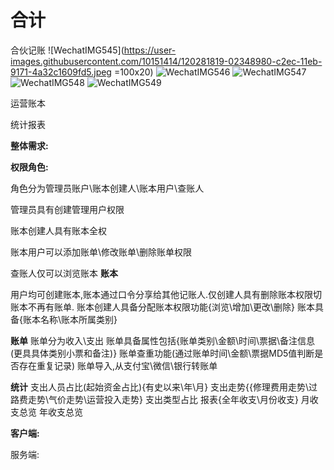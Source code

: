 # 合计
合伙记账
![WechatIMG545](https://user-images.githubusercontent.com/10151414/120281819-02348980-c2ec-11eb-9171-4a32c1609fd5.jpeg =100x20)
![WechatIMG546](https://user-images.githubusercontent.com/10151414/120281838-0791d400-c2ec-11eb-8ad4-1601b4de1694.jpeg)
![WechatIMG547](https://user-images.githubusercontent.com/10151414/120281860-0e204b80-c2ec-11eb-8d8d-a1e0fd04bab3.jpeg)
![WechatIMG548](https://user-images.githubusercontent.com/10151414/120281866-0fea0f00-c2ec-11eb-9c93-f2172c3c76eb.jpeg)
![WechatIMG549](https://user-images.githubusercontent.com/10151414/120281869-111b3c00-c2ec-11eb-9454-2330cca7897a.jpeg)

运营账本

统计报表


**整体需求:**

**权限角色:**

角色分为管理员账户\账本创建人\账本用户\查账人

管理员具有创建管理用户权限

账本创建人具有账本全权

账本用户可以添加账单\修改账单\删除账单权限

查账人仅可以浏览账本
**账本** 

用户均可创建账本,账本通过口令分享给其他记账人.仅创建人具有删除账本权限切账本不再有账单.
账本创建人具备分配账本权限功能{浏览\增加\更改\删除}
账本具备{账本名称\账本所属类别}

**账单**
账单分为收入\支出
账单具备属性包括{账单类别\金额\时间\票据\备注信息(更具具体类别小票和备注)}
账单查重功能(通过账单时间\金额\票据MD5值判断是否存在重复记录)
账单导入,从支付宝\微信\银行转账单

**统计**
支出人员占比(起始资金占比){有史以来\年\月\} 
支出走势{{修理费用走势\过路费走势\气价走势\运营投入走势}
支出类型占比
报表{全年收支\月份收支}
月收支总览
年收支总览

**客户端:**



服务端:
